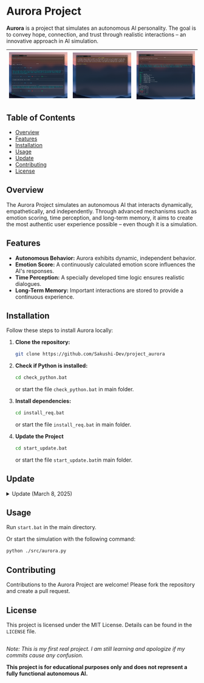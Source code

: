 # Aurora Project

**Aurora** is a project that simulates an autonomous AI personality. The goal is to convey hope, connection, and trust through realistic interactions – an innovative approach in AI simulation.

| [![Image1](https://github.com/Sakushi-Dev/project_aurora/blob/main/src/bin/example_img/Screenshot%202025-03-08%20234816.png)](https://github.com/Sakushi-Dev/project_aurora/blob/main/src/bin/example_img/Screenshot%202025-03-08%20234816.png) | [![Image2](https://github.com/Sakushi-Dev/project_aurora/blob/main/src/bin/example_img/Screenshot%202025-03-08%20234906.png)](https://github.com/Sakushi-Dev/project_aurora/blob/main/src/bin/example_img/Screenshot%202025-03-08%20234906.png) | [![Image3](https://github.com/Sakushi-Dev/project_aurora/blob/main/src/bin/example_img/Screenshot%202025-03-08%20235003.png)](https://github.com/Sakushi-Dev/project_aurora/blob/main/src/bin/example_img/Screenshot%202025-03-08%20235003.png) |
|:---:|:---:|:---:|

## Table of Contents

- [Overview](#overview)
- [Features](#features)
- [Installation](#installation)
- [Usage](#usage)
- [Update](#update)
- [Contributing](#contributing)
- [License](#license)

## Overview

The Aurora Project simulates an autonomous AI that interacts dynamically, empathetically, and independently. Through advanced mechanisms such as emotion scoring, time perception, and long-term memory, it aims to create the most authentic user experience possible – even though it is a simulation.

## Features

- **Autonomous Behavior:** Aurora exhibits dynamic, independent behavior.
- **Emotion Score:** A continuously calculated emotion score influences the AI's responses.
- **Time Perception:** A specially developed time logic ensures realistic dialogues.
- **Long-Term Memory:** Important interactions are stored to provide a continuous experience.

## Installation

Follow these steps to install Aurora locally:

1. **Clone the repository:**

    ```bash
    git clone https://github.com/Sakushi-Dev/project_aurora
    ```
2. **Check if Python is installed:**

    ```bash
    cd check_python.bat
    ```
    or start the file `check_python.bat` in main folder.
3. **Install dependencies:**

    ```bash
    cd install_req.bat
    ```
    or start the file `install_req.bat` in main folder.

4. **Update the Project**
   ```bash
   cd start_update.bat
   ```
   or start the file `start_update.bat`in main folder.

## Update

<details>
<summary>Update (March 8, 2025)</summary>

- The prompt structure has been improved
- Extended with a function that allows seeing the character's thoughts with the command `/think`
- The project has been enhanced with the ability to update while preserving user-related data (*chat history is retained*)
- Character prompts and metadata are stored in `.yaml` format. Now characters can be added more easily.
- Several bugs have been fixed
</details>

## Usage

Run `start.bat` in the main directory.
    
Or start the simulation with the following command:

```bash
python ./src/aurora.py
```
    
## Contributing

Contributions to the Aurora Project are welcome!
Please fork the repository and create a pull request.

## License

This project is licensed under the MIT License. Details can be found in the `LICENSE` file.

##
*Note:*
*This is my first real project.*
*I am still learning and apologize if my commits cause any confusion.*
    
**This project is for educational purposes only and does not represent a fully functional autonomous AI.**

